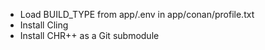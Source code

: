 - Load BUILD_TYPE from app/.env in app/conan/profile.txt
- Install Cling
- Install CHR++ as a Git submodule